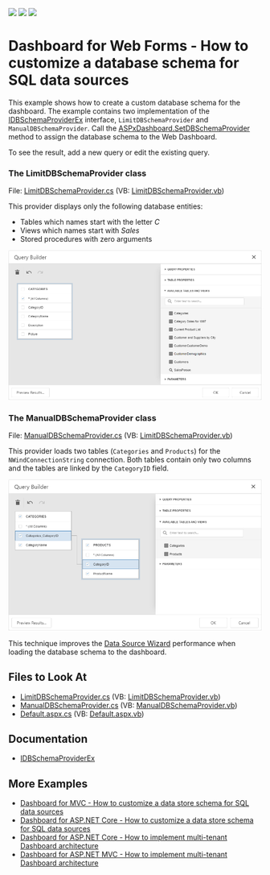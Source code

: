 <!-- default badges list -->
![](https://img.shields.io/endpoint?url=https://codecentral.devexpress.com/api/v1/VersionRange/528006310/21.2.8%2B)
[![](https://img.shields.io/badge/Open_in_DevExpress_Support_Center-FF7200?style=flat-square&logo=DevExpress&logoColor=white)](https://supportcenter.devexpress.com/ticket/details/T1110914)
[![](https://img.shields.io/badge/📖_How_to_use_DevExpress_Examples-e9f6fc?style=flat-square)](https://docs.devexpress.com/GeneralInformation/403183)
<!-- default badges end -->
# Dashboard for Web Forms - How to customize a database schema for SQL data sources

This example shows how to create a custom database schema for the dashboard. The example contains two implementation of the [IDBSchemaProviderEx](https://docs.devexpress.com/CoreLibraries/DevExpress.DataAccess.Sql.IDBSchemaProviderEx) interface, `LimitDBSchemaProvider` and `ManualDBSchemaProvider`. Call the [ASPxDashboard.SetDBSchemaProvider](https://docs.devexpress.com/Dashboard/DevExpress.DashboardWeb.ASPxDashboard.SetDBSchemaProvider(DevExpress.DataAccess.Sql.IDBSchemaProviderEx)?p=netframework) method to assign the database schema to the Web Dashboard.

To see the result, add a new query or edit the existing query.

### The LimitDBSchemaProvider class

File: [LimitDBSchemaProvider.cs](./CS/WebFormsDashboard_CustomSchemaProvider/LimitDBSchemaProvider.cs) (VB: [LimitDBSchemaProvider.vb](./VB/WebFormsDashboard_CustomSchemaProvider/LimitDBSchemaProvider.vb))

This provider displays only the following database entities:

- Tables which names start with the letter *C*
- Views which names start with *Sales*
- Stored procedures with zero arguments

![](images/custom_dbschema_views.png)

### The ManualDBSchemaProvider class

File: [ManualDBSchemaProvider.cs](./CS/WebFormsDashboard_CustomSchemaProvider/ManualDBSchemaProvider.cs) (VB: [LimitDBSchemaProvider.vb](./VB/WebFormsDashboard_CustomSchemaProvider/ManualDBSchemaProvider.vb))

This provider loads two tables (`Categories` and `Products`) for the `NWindConnectionString` connection. Both tables contain only two columns and the tables are linked by the `CategoryID` field.

![](images/custom_dbschema_tables.png)

This technique improves the [Data Source Wizard](https://docs.devexpress.com/Dashboard/117680/) performance when loading the database schema to the dashboard.

## Files to Look At

* [LimitDBSchemaProvider.cs](./CS/WebFormsDashboard_CustomSchemaProvider/LimitDBSchemaProvider.cs) (VB: [LimitDBSchemaProvider.vb](./VB/WebFormsDashboard_CustomSchemaProvider/LimitDBSchemaProvider.vb))
* [ManualDBSchemaProvider.cs](./CS/WebFormsDashboard_CustomSchemaProvider/ManualDBSchemaProvider.cs) (VB: [ManualDBSchemaProvider.vb](./VB/WebFormsDashboard_CustomSchemaProvider/ManualDBSchemaProvider.vb))
* [Default.aspx.cs](/CS/WebFormsDashboard_CustomSchemaProvider/Default.aspx.cs#L16) (VB: [Default.aspx.vb](./VB/WebFormsDashboard_CustomSchemaProvider/Default.aspx.vb))

## Documentation

* [IDBSchemaProviderEx](https://docs.devexpress.com/CoreLibraries/DevExpress.DataAccess.Sql.IDBSchemaProviderEx)

## More Examples

* [Dashboard for MVC - How to customize a data store schema for SQL data sources](https://github.com/DevExpress-Examples/aspnet-mvc-dashboard-how-to-customize-a-data-store-schema-for-sql-data-sources-t584271)
* [Dashboard for ASP.NET Core - How to customize a data store schema for SQL data sources](https://github.com/DevExpress-Examples/aspnet-mvc-dashboard-how-to-customize-a-data-store-schema-for-sql-data-sources-t584271)
* [Dashboard for ASP.NET Core - How to implement multi-tenant Dashboard architecture](https://github.com/DevExpress-Examples/DashboardUserBasedAspNetCore#data-source-schema)
* [Dashboard for ASP.NET MVC - How to implement multi-tenant Dashboard architecture](https://github.com/DevExpress-Examples/DashboardUserBasedMVC)

